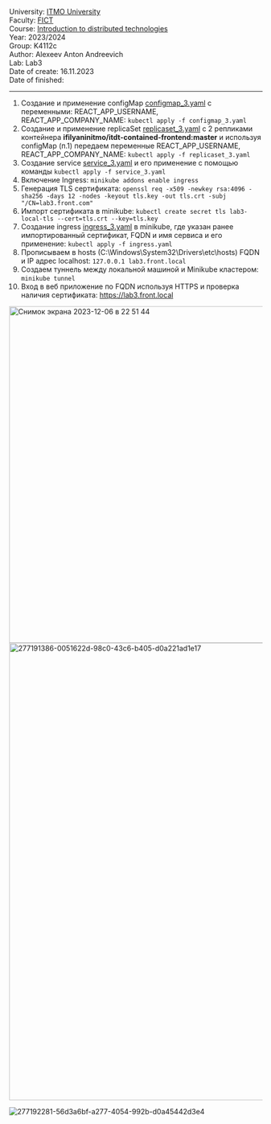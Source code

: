 University: [ITMO University](https://itmo.ru/ru/)\
Faculty: [FICT](https://fict.itmo.ru)\
Course: [Introduction to distributed technologies](https://github.com/itmo-ict-faculty/introduction-to-distributed-technologies)\
Year: 2023/2024\
Group: K4112c\
Author: Alexeev Anton Andreevich\
Lab: Lab3\
Date of create: 16.11.2023\
Date of finished: 

___
1) Cоздание и применение configMap [configmap_3.yaml](configmap_3.yaml) с переменными: REACT_APP_USERNAME, REACT_APP_COMPANY_NAME: ``kubectl apply -f configmap_3.yaml``
2) Cоздание и применение replicaSet [replicaset_3.yaml](replicaset_3.yaml) с 2 репликами контейнера **ifilyaninitmo/itdt-contained-frontend:master** и используя configMap (п.1) передаем переменные REACT_APP_USERNAME, REACT_APP_COMPANY_NAME: ``kubectl apply -f replicaset_3.yaml``
3) Создание service [service_3.yaml](service_3.yaml) и его применение с помощью команды ``kubectl apply -f service_3.yaml``
4) Включение Ingress: ``minikube addons enable ingress``
5) Генерация TLS сертификата: ``openssl req -x509 -newkey rsa:4096 -sha256 -days 12 -nodes -keyout tls.key -out tls.crt -subj "/CN=lab3.front.com"``
6) Импорт сертификата в minikube: ``kubectl create secret tls lab3-local-tls --cert=tls.crt --key=tls.key``
7) Cоздание ingress [ingress_3.yaml](ingress_3.yaml) в minikube, где указан ранее импортированный сертификат, FQDN и имя сервиса и его применение: ``kubectl apply -f ingress.yaml``
8) Прописываем в hosts (C:\Windows\System32\Drivers\etc\hosts) FQDN и IP адрес localhost: ``127.0.0.1 lab3.front.local``
9) Создаем туннель между локальной машиной и Minikube кластером: ``minikube tunnel``
10) Вход в веб приложение по FQDN используя HTTPS и проверка наличия сертификата: https://lab3.front.local

<img width="670" alt="Снимок экрана 2023-12-06 в 22 51 44" src="https://github.com/creagent/2023_2024-introduction_to_distributed_technologies-K4112c-alexeev_a_a/assets/70636573/c364eb72-5fd1-4d9f-bd82-802df30bca7f">

<img width="910" alt="277191386-0051622d-98c0-43c6-b405-d0a221ad1e17" src="https://github.com/creagent/2023_2024-introduction_to_distributed_technologies-K4112c-alexeev_a_a/assets/70636573/a4b2afc2-8052-43f2-bed7-7789d581071e">

![277192281-56d3a6bf-a277-4054-992b-d0a45442d3e4](https://github.com/creagent/2023_2024-introduction_to_distributed_technologies-K4112c-alexeev_a_a/assets/70636573/4bded671-b808-4404-b417-b0a0f76f5199)

